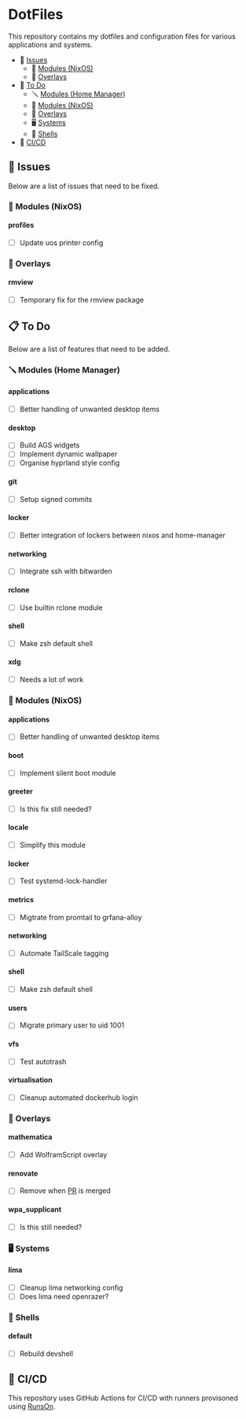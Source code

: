 # DotFiles

This repository contains my dotfiles and configuration files for various applications and systems.

- :bug: [Issues](#bug-issues)
    - :wrench: [Modules (NixOS)](#wrench-modules-(nixos))
    - :page_facing_up: [Overlays](#page_facing_up-overlays)
- :construction: [To Do](#clipboard-todo)
    - :screwdriver: [Modules (Home Manager)](#screwdriver-modules-(home-manager)-1)
    - :wrench: [Modules (NixOS)](#wrench-modules-(nixos)-1)
    - :page_facing_up: [Overlays](#page_facing_up-overlays-1)
    - :desktop_computer: [Systems](#desktop_computer-systems-1)
    - :egg: [Shells](#egg-shells-1)
- :rocket: [CI/CD](#rocket-cicd)

## :bug: Issues

Below are a list of issues that need to be fixed.

### :wrench: Modules (NixOS)

#### **profiles**
- [ ] Update uos printer config

### :page_facing_up: Overlays

#### **rmview**
- [ ] Temporary fix for the rmview package

## :clipboard: To Do

Below are a list of features that need to be added.

### :screwdriver: Modules (Home Manager)

#### **applications**
- [ ] Better handling of unwanted desktop items

#### **desktop**
- [ ] Build AGS widgets
- [ ] Implement dynamic wallpaper
- [ ] Organise hyprland style config

#### **git**
- [ ] Setup signed commits

#### **locker**
- [ ] Better integration of lockers between nixos and home-manager

#### **networking**
- [ ] Integrate ssh with bitwarden

#### **rclone**
- [ ] Use builtin rclone module

#### **shell**
- [ ] Make zsh default shell

#### **xdg**
- [ ] Needs a lot of work

### :wrench: Modules (NixOS)

#### **applications**
- [ ] Better handling of unwanted desktop items

#### **boot**
- [ ] Implement silent boot module

#### **greeter**
- [ ] Is this fix still needed?

#### **locale**
- [ ] Simplify this module

#### **locker**
- [ ] Test systemd-lock-handler

#### **metrics**
- [ ] Migtrate from promtail to grfana-alloy

#### **networking**
- [ ] Automate TailScale tagging

#### **shell**
- [ ] Make zsh default shell

#### **users**
- [ ] Migrate primary user to uid 1001

#### **vfs**
- [ ] Test autotrash

#### **virtualisation**
- [ ] Cleanup automated dockerhub login

### :page_facing_up: Overlays

#### **mathematica**
- [ ] Add WolframScript overlay

#### **renovate**
- [ ] Remove when [PR](https://github.com/renovatebot/renovate/pull/33991) is merged

#### **wpa_supplicant**
- [ ] Is this still needed?

### :desktop_computer: Systems

#### **lima**
- [ ] Cleanup lima networking config
- [ ] Does lima need openrazer?

### :egg: Shells

#### **default**
- [ ] Rebuild devshell

## :rocket: CI/CD

This repository uses GitHub Actions for CI/CD with runners provisoned using [RunsOn](https://runs-on.com).
